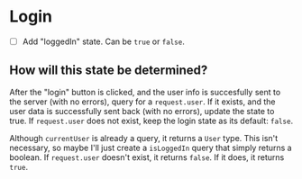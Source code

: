 # Login

- [ ] Add "loggedIn" state. Can be `true` or `false`.

## How will this state be determined?
After the "login" button is clicked, and the user info is succesfully sent to the server (with no errors), query for a `request.user`. If it exists, and the user data is successfully sent back (with no errors), update the state to true. If `request.user` does not exist, keep the login state as its default: `false`.

Although `currentUser` is already a query, it returns a `User` type. This isn't necessary, so maybe I'll just create a `isLoggedIn` query that simply returns a boolean. If `request.user` doesn't exist, it returns `false`. If it does, it returns `true`.
